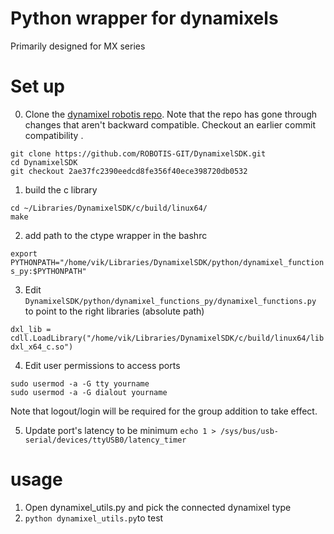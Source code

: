 
# Python wrapper for dynamixels
Primarily designed for MX series

# Set up
0. Clone the [dynamixel robotis repo](https://github.com/ROBOTIS-GIT/DynamixelSDK.git). 
Note that the repo has gone through changes that aren't backward compatible. Checkout an earlier commit compatibility .
```
git clone https://github.com/ROBOTIS-GIT/DynamixelSDK.git  
cd DynamixelSDK
git checkout 2ae37fc2390eedcd8fe356f40ece398720db0532 
```

1. build the c library

```
cd ~/Libraries/DynamixelSDK/c/build/linux64/ 
make 
```

2. add path to the ctype wrapper in the bashrc 

```export PYTHONPATH="/home/vik/Libraries/DynamixelSDK/python/dynamixel_functions_py:$PYTHONPATH"``` 

3. Edit `DynamixelSDK/python/dynamixel_functions_py/dynamixel_functions.py` to point to the right libraries (absolute path)


```dxl_lib = cdll.LoadLibrary("/home/vik/Libraries/DynamixelSDK/c/build/linux64/libdxl_x64_c.so")```

4. Edit user permissions to access ports

```
sudo usermod -a -G tty yourname
sudo usermod -a -G dialout yourname
```
Note that logout/login will be required for the group addition to take effect.

5. Update port's latency to be minimum 
```echo 1 > /sys/bus/usb-serial/devices/ttyUSB0/latency_timer```


# usage
1. Open dynamixel_utils.py and pick the connected dynamixel type 
2. `python dynamixel_utils.py`to test
